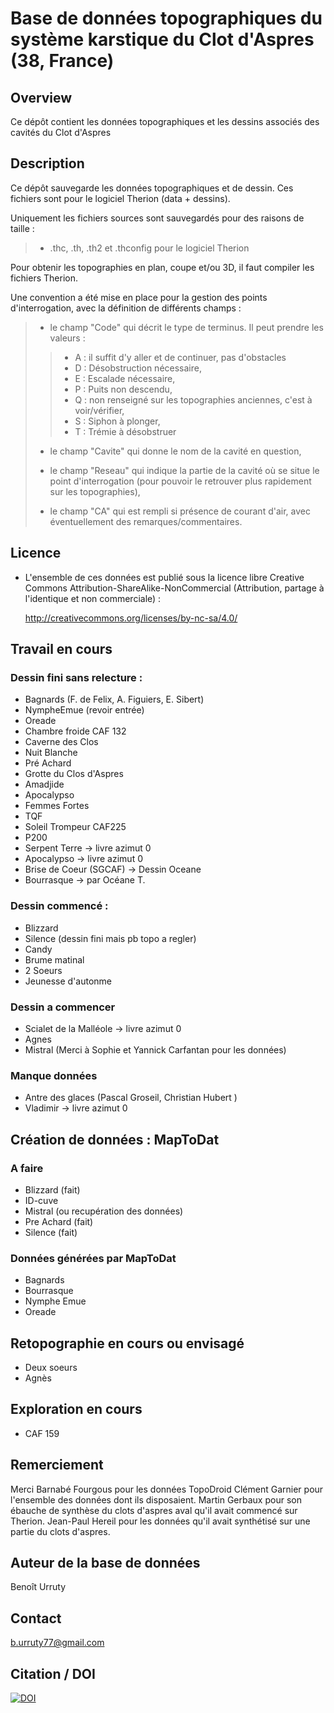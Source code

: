 # Base de données topographiques du système karstique du Clot d'Aspres (38, France)


## Overview

Ce dépôt contient les données topographiques et les dessins associés des cavités du Clot d'Aspres



## Description

Ce dépôt sauvegarde les données topographiques et de dessin. Ces fichiers sont pour le logiciel Therion (data + dessins).

Uniquement les fichiers sources sont sauvegardés pour des raisons de taille  :

> - .thc, .th, .th2 et .thconfig pour le logiciel Therion

Pour obtenir les topographies en plan, coupe et/ou 3D, il faut compiler les fichiers Therion.

Une convention a été mise en place pour la gestion des points d\'interrogation, avec la définition de différents champs :

> -   le champ \"Code\" qui décrit le type de terminus. Il peut prendre
> 	les valeurs :
>
> 	> -   A : il suffit d\'y aller et de continuer, pas d\'obstacles
> 	> -   D : Désobstruction nécessaire,
> 	> -   E : Escalade nécessaire,
> 	> -   P : Puits non descendu,
> 	> -   Q : non renseigné sur les topographies anciennes, c\'est à voir/vérifier,
> 	> -   S : Siphon à plonger,
> 	> -   T : Trémie à désobstruer
>
> -   le champ \"Cavite\" qui donne le nom de la cavité en question,
>
> -   le champ \"Reseau\" qui indique la partie de la cavité où se situe le point d\'interrogation (pour pouvoir le retrouver plus rapidement sur les topographies),
>
> -   le champ \"CA\" qui est rempli si présence de courant d\'air, avec éventuellement des remarques/commentaires.

## Licence

- L'ensemble de ces données est publié sous la licence libre Creative Commons Attribution-ShareAlike-NonCommercial (Attribution, partage à l'identique et non commerciale) :

	http://creativecommons.org/licenses/by-nc-sa/4.0/


## Travail en cours

### Dessin fini sans relecture :
- Bagnards (F. de Felix, A. Figuiers, E. Sibert)
- NympheEmue (revoir entrée)
- Oreade
- Chambre froide CAF 132
- Caverne des Clos
- Nuit Blanche
- Pré Achard
- Grotte du Clos d'Aspres
- Amadjide
- Apocalypso
- Femmes Fortes
- TQF
- Soleil Trompeur CAF225
- P200 
- Serpent Terre -> livre azimut 0
- Apocalypso -> livre azimut 0
- Brise de Coeur (SGCAF) -> Dessin Oceane
- Bourrasque -> par Océane T.



### Dessin commencé :
- Blizzard
- Silence (dessin fini mais pb topo a regler)
- Candy	
- Brume matinal
- 2 Soeurs
- Jeunesse d'autonme


### Dessin a commencer
- Scialet de la Malléole -> livre azimut 0
- Agnes
- Mistral (Merci à Sophie et Yannick Carfantan pour les données)

### Manque données
- Antre des glaces (Pascal Groseil, Christian Hubert )
- Vladimir -> livre azimut 0


## Création de données : MapToDat

### A faire

- Blizzard (fait)
- ID-cuve
- Mistral (ou recupération des données)
- Pre Achard (fait)
- Silence (fait)

### Données générées par MapToDat

- Bagnards
- Bourrasque 
- Nymphe Emue
- Oreade

## Retopographie en cours ou envisagé

- Deux soeurs
- Agnès


## Exploration en cours

- CAF 159

## Remerciement
Merci Barnabé Fourgous pour les données TopoDroid
Clément Garnier pour l'ensemble des données dont ils disposaient.
Martin Gerbaux pour son ébauche de synthèse du clots d'aspres aval qu'il avait commencé sur Therion.
Jean-Paul Hereil pour les données qu'il avait synthétisé sur une partie du clots d'aspres.

## Auteur de la base de données

Benoît Urruty 

## Contact

[b.urruty77@gmail.com](b.urruty77@gmail.com)

## Citation / DOI

[![DOI](https://doi.org/10.5281/zenodo.174559187.svg)](https://doi.org/10.5281/zenodo.17455918)


